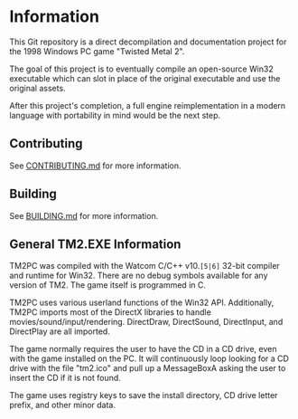 # Information

This Git repository is a direct decompilation and documentation project for the
1998 Windows PC game "Twisted Metal 2".

The goal of this project is to eventually compile an open-source Win32 executable which
can slot in place of the original executable and use the original assets.

After this project's completion, a full engine reimplementation in a modern language
with portability in mind would be the next step.

## Contributing

See [CONTRIBUTING.md](CONTRIBUTING.md) for more information.

## Building

See [BUILDING.md](BUILDING.md) for more information.

## General TM2.EXE Information

TM2PC was compiled with the Watcom C/C++ v10.`[5|6]` 32-bit compiler and runtime for Win32.
There are no debug symbols available for any version of TM2. The game itself is programmed
in C.

TM2PC uses various userland functions of the Win32 API. Additionally, TM2PC imports most of
the DirectX libraries to handle movies/sound/input/rendering. DirectDraw, DirectSound,
DirectInput, and DirectPlay are all imported.

The game normally requires the user to have the CD in a CD drive, even with the game installed
on the PC. It will continuously loop looking for a CD drive with the file "tm2.ico" and pull up a
MessageBoxA asking the user to insert the CD if it is not found.

The game uses registry keys to save the install directory, CD drive letter prefix, and other minor
data.
